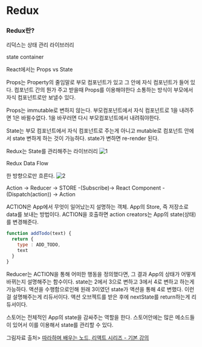 # Redux

### Redux란?
리덕스는 상태  관리 라이브러리

state container

React에서는
Props vs State

Props는 Property의 줄임말로
부모 컴포넌트가 있고 그 안에 자식 컴포넌트가 들어 있다.
컴포넌트 간의 뭔가 주고 받을때 Props를 이용해야한다
소통하는 방식이 부모에서 자식 컴포넌트로만 보낼수 있다.

Props는 immutable로 변하지 않는다.
부모컴포넌트에서 자식 컴포넌트로 1을 내려주면 1은 바뀔수없다.
1을 바꾸러면 다시 부모컴포넌트에서 내려줘야한다.

State는 부모 컴포넌트에서 자식 컴포넌트로 주는게 아니고
mutable로 컴포넌트 안에서 state 변하게 하는 것이 가능하다.
state가 변하면 re-render 된다.

Redux는 State를 관리해주는 라이브러리
![1](https://user-images.githubusercontent.com/43642411/106621806-4752e400-65b6-11eb-952d-d48a9adae43d.PNG)

Redux Data Flow

한 방향으로만 흐른다.
![2](https://user-images.githubusercontent.com/43642411/106621888-5d60a480-65b6-11eb-9707-5d56d156967f.PNG)

Action -> Reducer -> STORE -(Subscribe)-> React Component -(Dispatch(action)) -> Action

ACTION은 App에서 무엇이 일어났는지 설명하는 객체.
App의 Store, 즉 저장소로 data를 보내는 방법이다. 
ACTION을 호출하면 action creators는 App의 state(상태)를 변경해준다.

```js
function addTodo(text) {
  return {
    type : ADD_TODO,
    text
  }
}
```

Reducer는 ACTION을 통해 어떠한 행동을 정의했다면, 그 결과 App의 상태가 어떻게 바뀌는지 설명해주는 함수이다.
state는 2에서 3으로 변하고 3에서 4로 변하고 하는게 가능하다.
액션을 수행함으로인해 원래 3이였던 state가 액션을 통해 4로 변했다. 이런걸 설명해주는게 리듀서이다.
액션 오브젝트를 받은 후에 nextState를 return하는게 리듀서이다.

스토어는 전체적인 App의 state을 감싸주는 역할을 한다.
스토어안에는 많은 메소드들이 있어서 이를 이용해서 state를 관리할 수 있다.




그림자료 출처> [따라하며 배우는 노드, 리액트 시리즈 - 기본 강의](https://www.inflearn.com/course/%EB%94%B0%EB%9D%BC%ED%95%98%EB%A9%B0-%EB%B0%B0%EC%9A%B0%EB%8A%94-%EB%85%B8%EB%93%9C-%EB%A6%AC%EC%95%A1%ED%8A%B8-%EA%B8%B0%EB%B3%B8/dashboard)

